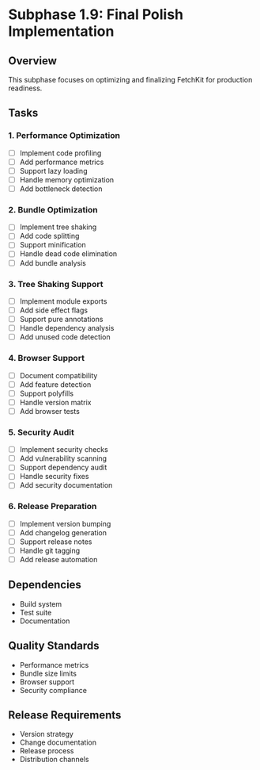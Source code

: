 # Subphase 1.9: Final Polish Implementation

## Overview
This subphase focuses on optimizing and finalizing FetchKit for production readiness.

## Tasks

### 1. Performance Optimization
- [ ] Implement code profiling
- [ ] Add performance metrics
- [ ] Support lazy loading
- [ ] Handle memory optimization
- [ ] Add bottleneck detection

### 2. Bundle Optimization
- [ ] Implement tree shaking
- [ ] Add code splitting
- [ ] Support minification
- [ ] Handle dead code elimination
- [ ] Add bundle analysis

### 3. Tree Shaking Support
- [ ] Implement module exports
- [ ] Add side effect flags
- [ ] Support pure annotations
- [ ] Handle dependency analysis
- [ ] Add unused code detection

### 4. Browser Support
- [ ] Document compatibility
- [ ] Add feature detection
- [ ] Support polyfills
- [ ] Handle version matrix
- [ ] Add browser tests

### 5. Security Audit
- [ ] Implement security checks
- [ ] Add vulnerability scanning
- [ ] Support dependency audit
- [ ] Handle security fixes
- [ ] Add security documentation

### 6. Release Preparation
- [ ] Implement version bumping
- [ ] Add changelog generation
- [ ] Support release notes
- [ ] Handle git tagging
- [ ] Add release automation

## Dependencies
- Build system
- Test suite
- Documentation

## Quality Standards
- Performance metrics
- Bundle size limits
- Browser support
- Security compliance

## Release Requirements
- Version strategy
- Change documentation
- Release process
- Distribution channels
